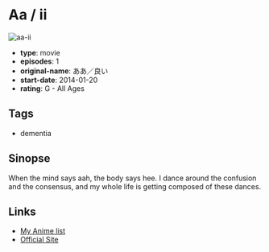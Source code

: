 # Aa / ii

![aa-ii](https://cdn.myanimelist.net/images/anime/1578/96394.jpg)

-   **type**: movie
-   **episodes**: 1
-   **original-name**: ああ／良い
-   **start-date**: 2014-01-20
-   **rating**: G - All Ages

## Tags

-   dementia

## Sinopse

When the mind says aah, the body says hee. I dance around the confusion and the consensus, and my whole life is getting composed of these dances.

## Links

-   [My Anime list](https://myanimelist.net/anime/38701/Aa___ii)
-   [Official Site](https://youtu.be/0UzBFSvSORI)
